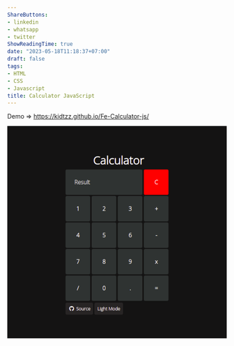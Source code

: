 ```yaml
---
ShareButtons:
- linkedin
- whatsapp
- twitter
ShowReadingTime: true
date: "2023-05-18T11:18:37+07:00"
draft: false
tags:
- HTML
- CSS
- Javascript
title: Calculator JavaScript
---
```


Demo => https://kidtzz.github.io/Fe-Calculator-js/

![CalculatorJavaScript](./CalculatorJavaScript.png)